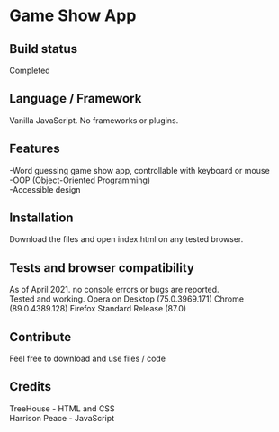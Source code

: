 ## <h1>Game Show App</h1>
##

## Build status
Completed

## Language / Framework
Vanilla JavaScript.
No frameworks or plugins.

## Features
-Word guessing game show app, controllable with keyboard or mouse<br>
-OOP (Object-Oriented Programming)<br>
-Accessible design


## Installation
Download the files and open index.html on any tested browser.

## Tests and browser compatibility
As of April 2021. no console errors or bugs are reported.<br>
Tested and working. Opera on Desktop (75.0.3969.171) Chrome (89.0.4389.128) Firefox Standard Release (87.0)

## Contribute
Feel free to download and use files / code 

## Credits
TreeHouse - HTML and CSS<br>
Harrison Peace - JavaScript
